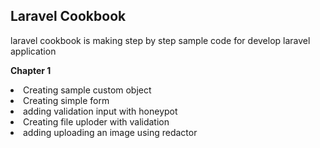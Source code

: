 <h2><strong>Laravel Cookbook</strong></h2>

laravel cookbook is making step by step sample code for develop laravel application

<strong>Chapter 1</strong>
<li>Creating sample custom object</li>
<li>Creating simple form</li>
<li>adding validation input with honeypot</li>
<li>Creating file uploder with validation</li>
<li>adding uploading an image using redactor</li>